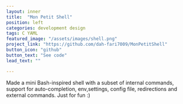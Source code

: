 ```yaml
---
layout: inner
title:  "Mon Petit Shell"
position: left
categories: development design
tags: C YAML
featured_image: "/assets/images/shell.png"
project_link: "https://github.com/dah-fari7009/MonPetitShell"
button_icon: "github"
button_text: "See code"
lead_text: ""

---
```

<!-- TODO ADD DEMO AFTER CLEANUP AND GETTING CODE TO RUN -->
Made a mini Bash-inspired shell with a subset of internal commands, support for auto-completion, env,settings, config file, redirections and external commands. Just for fun :)
